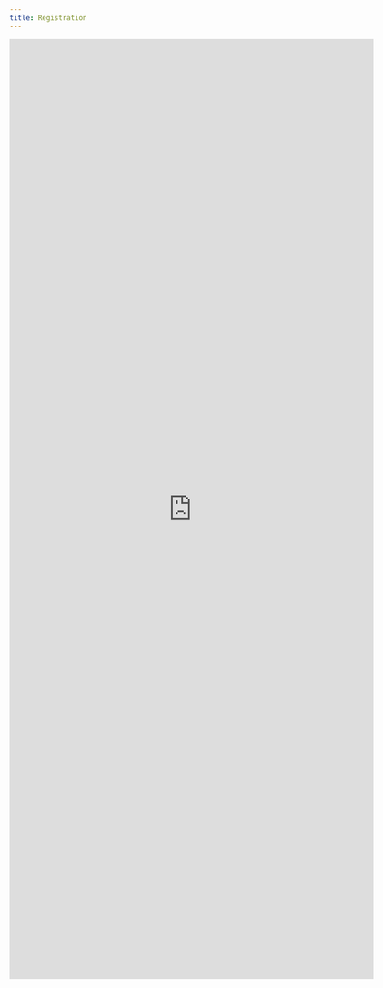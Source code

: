```yaml
---
title: Registration
---
```


<iframe src="https://docs.google.com/forms/d/e/1FAIpQLScm_jN0xnfe5AbctYEythEw6j3zKaaqt5VsmGHRDBB9kE4leg/viewform?embedded=true" onload="window.parent.scrollTo(0,0)" scrolling="no" width="640" height="1650" frameborder="0" marginheight="0" marginwidth="0">Loading…</iframe>
